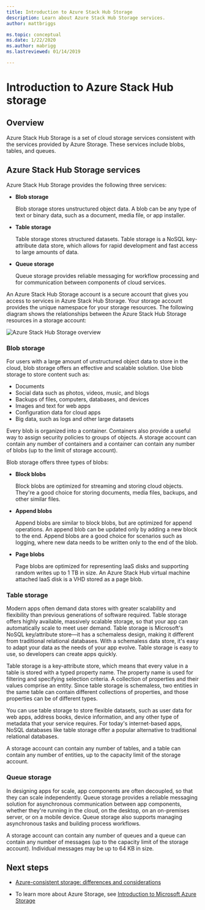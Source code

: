 ```yaml
---
title: Introduction to Azure Stack Hub Storage 
description: Learn about Azure Stack Hub Storage services.
author: mattbriggs

ms.topic: conceptual
ms.date: 1/22/2020
ms.author: mabrigg
ms.lastreviewed: 01/14/2019

---
```

# Introduction to Azure Stack Hub storage

## Overview

Azure Stack Hub Storage is a set of cloud storage services consistent with the services provided by Azure Storage. These services include blobs, tables, and queues.

## Azure Stack Hub Storage services

Azure Stack Hub Storage provides the following three services:

- **Blob storage**

    Blob storage stores unstructured object data. A blob can be any type of text or binary data, such as a document, media file, or app installer.

- **Table storage**

    Table storage stores structured datasets. Table storage is a NoSQL key-attribute data store, which allows for rapid development and fast access to large amounts of data.

- **Queue storage**

    Queue storage provides reliable messaging for workflow processing and for communication between components of cloud services.

An Azure Stack Hub Storage account is a secure account that gives you access to services in Azure Stack Hub Storage. Your storage account provides the unique namespace for your storage resources. The following diagram shows the relationships between the Azure Stack Hub Storage resources in a storage account:

![Azure Stack Hub Storage overview](media/azure-stack-storage-overview/AzureStackStorageOverview.png)

### Blob storage

For users with a large amount of unstructured object data to store in the cloud, blob storage offers an effective and scalable solution. Use blob storage to store content such as:

- Documents
- Social data such as photos, videos, music, and blogs
- Backups of files, computers, databases, and devices
- Images and text for web apps
- Configuration data for cloud apps
- Big data, such as logs and other large datasets

Every blob is organized into a container. Containers also provide a useful way to assign security policies to groups of objects. A storage account can contain any number of containers and a container can contain any number of blobs (up to the limit of storage account).

Blob storage offers three types of blobs:

- **Block blobs**

    Block blobs are optimized for streaming and storing cloud objects. They're a good choice for storing documents, media files, backups, and other similar files.

- **Append blobs**

    Append blobs are similar to block blobs, but are optimized for append operations. An append blob can be updated only by adding a new block to the end. Append blobs are a good choice for scenarios such as logging, where new data needs to be written only to the end of the blob.

- **Page blobs**

    Page blobs are optimized for representing IaaS disks and supporting random writes up to 1 TB in size. An Azure Stack Hub virtual machine attached IaaS disk is a VHD stored as a page blob.

### Table storage

Modern apps often demand data stores with greater scalability and flexibility than previous generations of software required. Table storage offers highly available, massively scalable storage, so that your app can automatically scale to meet user demand. Table storage is Microsoft's NoSQL key/attribute store—it has a schemaless design, making it different from traditional relational databases. With a schemaless data store, it's easy to adapt your data as the needs of your app evolve. Table storage is easy to use, so developers can create apps quickly.

Table storage is a key-attribute store, which means that every value in a table is stored with a typed property name. The property name is used for filtering and specifying selection criteria. A collection of properties and their values comprise an entity. Since table storage is schemaless, two entities in the same table can contain different collections of properties, and those properties can be of different types.

You can use table storage to store flexible datasets, such as user data for web apps, address books, device information, and any other type of metadata that your service requires. For today's internet-based apps, NoSQL databases like table storage offer a popular alternative to traditional relational databases.

A storage account can contain any number of tables, and a table can contain any number of entities, up to the capacity limit of the storage account.

### Queue storage

In designing apps for scale, app components are often decoupled, so that they can scale independently. Queue storage provides a reliable messaging solution for asynchronous communication between app components, whether they're running in the cloud, on the desktop, on an on-premises server, or on a mobile device. Queue storage also supports managing asynchronous tasks and building process workflows.

A storage account can contain any number of queues and a queue can contain any number of messages (up to the capacity limit of the storage account). Individual messages may be up to 64 KB in size.

## Next steps

- [Azure-consistent storage: differences and considerations](azure-stack-acs-differences.md)

- To learn more about Azure Storage, see [Introduction to Microsoft Azure Storage](/azure/storage/common/storage-introduction)
